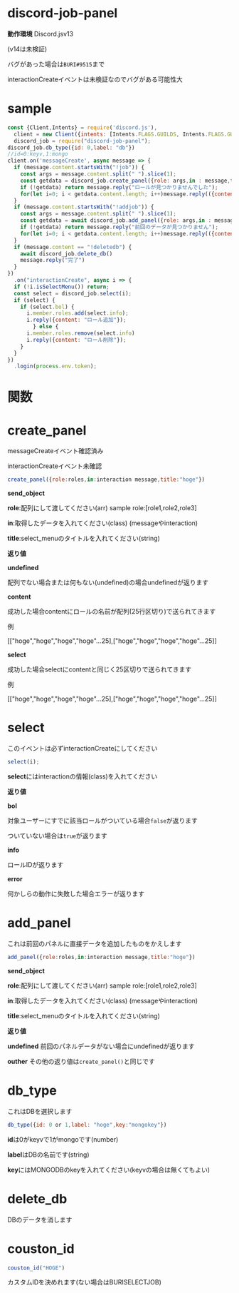 # discord-job-panel

**動作環境**
Discord.jsv13

(v14は未検証)

バグがあった場合は``BURI#9515``まで

interactionCreateイベントは未検証なのでバグがある可能性大
# sample
```js
const {Client,Intents} = require('discord.js'),
  client = new Client({intents: [Intents.FLAGS.GUILDS, Intents.FLAGS.GUILD_MESSAGES]}),
  discord_job = require("discord-job-panel");
discord_job.db_type({id: 0,label: "db"})
//id=0:keyv,1:mongo
client.on('messageCreate', async message => {
  if (message.content.startsWith("!job")) {
    const args = message.content.split(" ").slice(1);
    const getdata = discord_job.create_panel({role: args,in : message,title: "ロールを選ぼう"});
    if (!getdata) return message.reply("ロールが見つかりませんでした");
    for(let i=0; i < getdata.content.length; i++)message.reply(({content: getdata.content[i].join("\n"),components: [getdata.select[i]]}));
  }
  if (message.content.startsWith("!addjob")) {
    const args = message.content.split(" ").slice(1);
    const getdata = await discord_job.add_panel({role: args,in : message,title: "ロールを選ぼう"});
    if (!getdata) return message.reply("前回のデータが見つかりません");
    for(let i=0; i < getdata.content.length; i++)message.reply(({content: getdata.content[i].join("\n"),components: [getdata.select[i]]}));
  }
  if (message.content == "!deletedb") {
    await discord_job.delete_db()
    message.reply("完了")
  }
})
  .on("interactionCreate", async i => {
  if (!i.isSelectMenu()) return;
  const select = discord_job.select(i);
  if (select) {
    if (select.bol) {
      i.member.roles.add(select.info);
      i.reply({content: "ロール追加"});
        } else {
      i.member.roles.remove(select.info)
      i.reply({content: "ロール削除"});
    }
  }
})
  .login(process.env.token);
```

# 関数

# create_panel
messageCreateイベント確認済み

interactionCreateイベント未確認

```js
create_panel({role:roles,in:interaction message,title:"hoge"})
```

**send_object**


**role**:配列にして渡してください(arr)
sample
role:[role1,role2,role3]


**in**:取得したデータを入れてください(class)
(messageやinteraction)



**title**:select_menuのタイトルを入れてください(string)

**返り値**

**undefined**

配列でない場合または何もない(undefined)の場合undefinedが返ります

**content**

成功した場合contentにロールの名前が配列(25行区切り)で送られてきます

例

[["hoge","hoge","hoge","hoge"...25],["hoge","hoge","hoge","hoge"...25]]

**select**

成功した場合selectにcontentと同じく25区切りで送られてきます

例

[["hoge","hoge","hoge","hoge"...25],["hoge","hoge","hoge","hoge"...25]]

# select

このイベントは必ずinteractionCreateにしてください

```js
select(i);
```

**select**にはinteractionの情報(class)を入れてください

**返り値**

**bol**

対象ユーザーにすでに該当ロールがついている場合`false`が返ります

ついていない場合は`true`が返ります

**info**

ロールIDが返ります

**error**

何かしらの動作に失敗した場合エラーが返ります

# add_panel

これは前回のパネルに直接データを追加したものをかえします

```js
add_panel({role:roles,in:interaction message,title:"hoge"})
```

**send_object**


**role**:配列にして渡してください(arr)
sample
role:[role1,role2,role3]


**in**:取得したデータを入れてください(class)
(messageやinteraction)



**title**:select_menuのタイトルを入れてください(string)


**返り値**

**undefined**
前回のパネルデータがない場合にundefinedが返ります

**outher**
その他の返り値は`create_panel()`と同じです

# db_type

これはDBを選択します

```js
db_type({id: 0 or 1,label: "hoge",key:"mongokey"})
 ```


**id**は0がkeyvで1がmongoです(number)

**label**はDBの名前です(string)

**key**にはMONGODBのkeyを入れてください(keyvの場合は無くてもよい)

# delete_db
DBのデータを消します

# couston_id

```js
couston_id("HOGE")
```

  カスタムIDを決めれます(ない場合はBURISELECTJOB)
